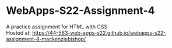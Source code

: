 # WebApps-S22-Assignment-4
A practice assignment for HTML with CSS\
Hosted at: https://44-563-web-apps-s22.github.io/webapps-s22-assignment-4-mackenziebishop/
